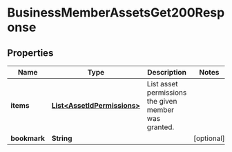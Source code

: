 

# BusinessMemberAssetsGet200Response


## Properties

| Name | Type | Description | Notes |
|------------ | ------------- | ------------- | -------------|
|**items** | [**List&lt;AssetIdPermissions&gt;**](AssetIdPermissions.md) | List asset permissions the given member was granted. |  |
|**bookmark** | **String** |  |  [optional] |



